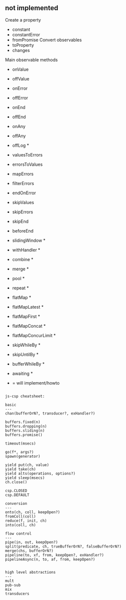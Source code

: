 not implemented
---

Create a property
- constant
- constantError
- fromPromise
Convert observables
- toProperty
- changes

Main observable methods
- onValue
- offValue
- onError
- offError
- onEnd
- offEnd
- onAny
- offAny
- offLog *

- valuesToErrors
- errorsToValues
- mapErrors
- filterErrors
- endOnError
- skipValues
- skipErrors
- skipEnd
- beforeEnd

- slidingWindow *



- withHandler *
- combine *
- merge *
- pool *
- repeat *
- flatMap *
- flatMapLatest *
- flatMapFirst *
- flatMapConcat *
- flatMapConcurLimit *
- skipWhileBy *
- skipUntilBy *
- bufferWhileBy *
- awaiting *

* = will implement/howto


```

js-csp cheatsheet:

basic
---
chan(bufferOrN?, transducer?, exHandler?)

buffers.fixed(n)
buffers.dropping(n)
buffers.sliding(n)
buffers.promise()

timeout(msecs)

go(f*, args?)
spawn(generator)

yield put(ch, value)
yield take(ch)
yield alts(operations, options?)
yield sleep(msecs)
ch.close()

csp.CLOSED
csp.DEFAULT

conversion
---
onto(ch, coll, keepOpen?)
fromColl(coll)
reduce(f, init, ch)
into(coll, ch)

flow control
---
pipe(in, out, keepOpen?)
split(predicate, ch, trueBufferOrN?, falseBufferOrN?)
merge(chs, bufferOrN?)
pipeline(to, xf, from, keepOpen?, exHandler?)
pipelineAsync(n, to, af, from, keepOpen?)


high level abstractions
---
mult 
pub-sub
mix
transducers

```

